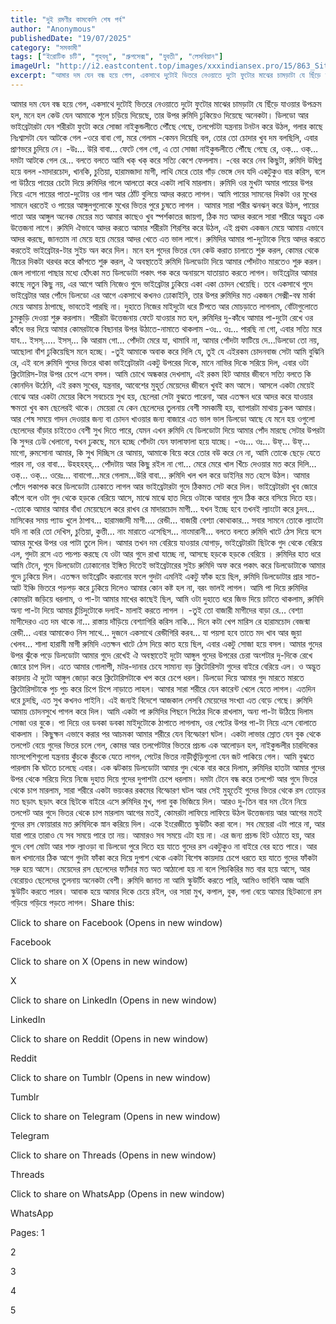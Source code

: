 ```yaml
---
title: "দুই রমণীর কামকেলি শেষ পর্ব"
author: "Anonymous"
publishedDate: "19/07/2025"
category: "সমকামী"
tags: ["ইরোটিক চটি", "গৃহবধূ", "গ্রুপসেক্স", "যুবতী", "লেসবিয়ান"]
imageUrl: "http://i2.eastcontent.top/images/xxxindiansex.pro/15/863_Sita_is_note.jpg"
excerpt: "আমার দম যেন বন্ধ হয়ে গেল, একসাথে দুটোই ভিতরে নেওয়াতে দুটো ফুটোর মাঝের চামড়াটা যে ছিঁড়ে যাওয়ার উপক্রম হল, মনে হল কেউ যেন আমাকে শূলে চড়িয়ে দিয়েছে, তার উপর রুমিদি ঢুকিয়েও দিয়েছে অনেকটা। ডিলডো আ..."
---
```


আমার দম যেন বন্ধ হয়ে গেল, একসাথে দুটোই ভিতরে নেওয়াতে দুটো ফুটোর মাঝের চামড়াটা যে ছিঁড়ে যাওয়ার উপক্রম হল, মনে হল কেউ যেন আমাকে শূলে চড়িয়ে দিয়েছে, তার উপর রুমিদি ঢুকিয়েও দিয়েছে অনেকটা। ডিলডো আর ভাইব্রেটারটা যেন শরীরটা ফুটো করে সোজা নাইকুন্ডলীতে পৌঁছে গেছে, তলপেটটা যন্ত্রনায় টনটন করে উঠল, গলার কাছে নিঃশ্বাসটা যেন আটকে গেল
-ওরে বাবা গো, মরে গেলাম
-কেমন দিয়েছি বল, তোর তো চোদার খুব দম বলছিলি, এবার প্রাণভরে চুদিয়ে নে। -উঃ… উরি বাবা… ফেটে গেল গো, এ তো সোজা নাইকুন্ডলীতে পৌঁছে গেছে রে, ওক্… ওক্… দমটা আটকে গেল রে… বলতে বলতে আমি খক্ খক্ করে সত্যি কেশে ফেললাম।
-বের করে নেব কিছুটা, রুমিদি উদ্বিগ্ন হয়ে বলল
-মাদারচোদ, খানকি, চুতিয়া, হারামজাদা মাগী, লাথি মেরে তোর গাঁড় ভেঙ্গে দেব যদি একটুকুও বার করিস, বলে পা উঠিয়ে পায়ের চেটো দিয়ে রুমিদির গালে আলতো করে একটা লাথি মারলাম। রুমিদি ওর মুখটা অমার পায়ের উপর নিয়ে এসে পায়ের পাতা-দুটোয় ওর গাল আর ঠোঁট বুলিয়ে আদর করতে লাগল। আমি পায়ের সামনের দিকটা ওর মুখের সামনে ধরতেই ও পায়ের আঙ্গুলগুলোকে মুখের ভিতর পুরে চুষতে লাগল ।
আমার সারা শরীর ঝনঝন্ করে উঠল, পায়ের পাতা আর আঙ্গুল অনেক মেয়ের মত আমার কাছেও খুব স্পর্শকাতর জায়গা, ঠিক মত আদর করলে সারা শরীরে অদ্ভুত এক উত্তেজনা লাগে। রুমিদি ঐভাবে আদর করতে আমার শরীরটা শিরশির করে উঠল, এই প্রথম একজন মেয়ে আমায় এভাবে আদর করছে, জানতাম না মেয়ে হয়ে মেয়ের আদর খেতে এত ভাল লাগে।
রুমিদির আমার পা-দুটোকে নিয়ে আদর করতে করতেই ভাইব্রেটার-টার সুইচ অন করে দিল। মনে হল গুদের ভিতর যেন কেউ করাত চালাতে শুরু করল, কোমর থেকে নীচের দিকটা থরথর করে কাঁপতে শুরু করল, ঐ অবস্থাতেই রুমিদি ডিলডোটা দিয়ে আমার পোঁদটাও মারতেও শুরু করল। জেল লাগানো পাছার মধ্যে হোঁৎকা মত ডিলডোটা পকাৎ পক করে অনায়সে যাতায়াত করতে লাগল। ভাইব্রেটার আমার কাছে নতুন কিছু নয়, এর আগে আমি নিজেও গুদে ভাইব্রেটার ঢুকিয়ে একা একা চোদন খেয়েছি। তবে একসাথে গুদে ভাইব্রেটার আর পোঁদে ডিলডো এর আগে একসাথে কখনও ঢোকাইনি, তার উপর রুমিদির মত একজন সেক্সী-বম্ব মার্কা মেয়ে আমায় ঠাপাছে, ভাবতেই পারছি না। দুহাতে নিজের মাইদুটো ধরে টিপতে আর মোচড়াতে লাগলাম, বোঁটাগুলোতে চুমকুড়ি দেওয়া শুরু করলাম। শরীরটা উত্তেজনায় ফেটে যাওয়ার মত হল, রুমিদির দু-কাঁধে আমার পা-দুটো রেখে ওর কাঁধে ভর দিয়ে আমার কোমরটাকে বিছানার উপর উঠাতে-নামাতে থাকলাম -ওঃ.. ওঃ… পারছি না গো, এবার সত্যি মরে যাব… ইসস্….. ইসস্… কি আরাম গো… পোঁদটা মেরে যা, থামাবি না, আমার পোঁদটা ফাটিয়ে দে…ডিলডো তো নয়, আছোলা বাঁশ ঢুকিয়েছিস মনে হচ্ছে।
-তুই আমাকে অবাক করে দিলি যে, তুই যে এইরকম চোদনবাজ সেটা আমি বুঝিনি রে, এই বলে রুমিদি গুদের ভিতর থাকা ভাইব্রেটারটা একটু উপরের দিকে, মানে নাভির দিকে সরিয়ে দিল, এবার ওটা ক্লিটোরিস-টার উপর চেপে এসে বসল। আমি চোখে অন্ধকার দেখলাম, এই রকম হিট আমার জীবনে সত্যি বলতে কি কোনদিন উঠেনি, এই রকম সুখের, যন্ত্রনার, আবেশের মুহূর্ত মেয়েদের জীবনে খুবই কম আসে। আসলে একটা মেয়েই বোঝে আর একটা মেয়ের কিসে সবচেয়ে সুখ হয়, ছেলেরা সেটা বুঝতে পারেনা, আর এতক্ষন ধরে আদর করে যাওয়ার ক্ষমতা খুব কম ছেলেরই থাকে।
মেয়েরা যে কেন ছেলেদের তুলনায় বেশী সমকামী হয়, ব্যাপারটা মাথায় ঢুকল আমার। আর শেষ সময়ে গাদন দেওয়ার জন্য বা চোদন খাওয়ার জন্য বাজারে এত ভাল ভাল ডিলডো আছে যে মনে হয় ওগুলো ছেলেদের বাঁড়ার চাইতেও বেশী সুখ দিতে পারে, যেমন এখন রুমিদি যে ডিলডোটা দিয়ে আমার পোঁদ মারছে সেটার উপরটা কি সুন্দর ঢেউ খেলানো, যখন ঢুকছে, মনে হচ্ছে পোঁদটা যেন ফালাফালা হয়ে যাচ্ছে।
-ওঃ… ওঃ… উফ্… উফ্… মাগো, রুমসোনা আমার, কি সুখ দিচ্ছিস রে আমায়, আমাকে বিয়ে করে তোর বউ করে নে না, আমি তোকে ছেড়ে যেতে পারব না, ওর বাবা… উহহহহ্‌হ্… পোঁদটায় আর কিছু রইল না গো… মেরে মেরে খাল খিঁচে দেওয়ার মত করে দিলি… ওক্… ওক্… ওরেঃ… বাবাগো…মরে গেলাম…উরি বাবা… রুমিদি খল খল করে ডাইনির মত হেসে উঠল। আমার পোঁদে পকাপক করে ডিলডোটা ঢোকাতে লাগল আর ভাইব্রেটারটা গুদে ঠিকমত সেট করে দিল। ভাইব্রেটারটা খুব জোরে কাঁপে বলে ওটা গুদ থেকে হড়কে বেরিয়ে আসে, মাঝে মাঝে হাত দিয়ে ওটাকে আবার গুদে ঠিক করে বসিয়ে দিতে হয়।
-তোকে আমার আমার বাঁধা মেয়েছেলে করে রাখব রে মাদারচোদ মাগী… যখন ইচ্ছে হবে তখনই ল্যাংটো করে চুদব… মাসিকের সময় প্যাড খুলে ঠাপাব… হারামজাদী মাগী…. রেন্ডী… বাজারী বেশ্যা কোথাকার… সবার সামনে তোকে ল্যাংটো যদি না করি তো দেখিস, চুতিয়া, কুত্তী… নাং মারাতে এসেছিস… নাংমারানী… বলতে বলতে রুমিদি খাটে ঠেস দিয়ে বসে আমর মুখের উপর ওর পাটা তুলে দিল। আমার তখন দম বেরিয়ে যাওয়ার যোগাড়, ভাইব্রেটারটা ছিটকে গুদ থেকে বেরিয়ে এল, গুদটা রসে এত পচপচ করছে যে ওটা আর গুদে রাখা যাচ্ছে না, আসছে হড়কে হড়কে বেরিয়ে । রুমিদির হাত ধরে আমি টেনে, গুদে ডিলডোটা ঢোকানোর ইঙ্গিত দিতেই ভাইব্রেটারের সুইচ রুমিদি অফ করে পকাৎ করে ডিলডোটাকে আমার গুদে ঢুকিয়ে দিল। এতক্ষন ভাইব্রেটিং করানোর ফলে গুদটা এমনিই একটু ফাঁক হয়ে ছিল, রুমিদি ডিলডোটার প্রার সাত-আট ইঞ্চি ভিতরে পড়পড় করে ঢুকিয়ে দিলেও আমার কোন কষ্ট হল না, বরং ভালই লাগল। আমি পা দিয়ে রুমিদির
কোমরটা জড়িয়ে ধরলাম, ও পা-টা আমার মাখের কাছেই ছিল, আমি ওটা দুহাতে ধরে জিভ দিয়ে চাটতে থাকলাম, রুমিদি অন্য পা-টা দিয়ে আমার চুঁচিদুটোকে দলাই- মালাই করতে লাগল ।
-তুই তো বাজারী মাগীদের বাড়া রে… বেশ্যা মাগীদেরও এত দম থাকে না… রাস্তায় দাঁড়িয়ে বেশ্যাগিরি করিস নাকি… দিনে কটা খেপ মারিস রে হারামচোদ বেজন্মা রেন্ডী… এবার আমাকেও নিস সাথে… দুজনে একসাথে রেন্ডীগিরি করব… যা পয়সা হবে তাতে মদ খাব আর জুয়া খেলব… শালা হারামী মাগী
রুমিদি এতক্ষন খাটে ঠেস দিয়ে কাত হয়ে ছিল, এবার একটু সোজা হয়ে বসল। আমার গুদের উপর ঝুঁকে পড়ে ডিলডোটা আমার গুদে রেখেই ঐ অবস্থাতেই দুটো আঙ্গুল গুদের উপরের চেরা অংশটার দু-দিকে রেখে জোরে চাপ দিল। এতে আমার গোলাপী, মটর-দানার চেযে সামান্য বড় ক্লিটোরিসটা গুদের বাইরে বেরিয়ে এল। ও অদ্ভুত কায়দায় ঐ দুটো আঙ্গুল জোড়া করে ক্লিটোরিসটাকে খপ করে চেপে ধরল। ডিলডো দিয়ে আমার গুদ মারতে মারতে ক্লিটোরিসটাকে পুচ পুচ করে চিপে চিপে নাড়াতে লাহল।
আমার সারা শরীরে যেন কারেন্ট খেলে যেতে লাগল। এতদিন ধরে চুদছি, এত সুখ কখনও পাইনি। এই জন্যই বিদেশে আজকাল লেসবি মেয়েদের সংখ্যা এত বেড়ে গেছে। রুমিদি আমায় চোদনসুখে পাগল করে দিল। আমি একটা পা রুমিদির পিছনে পিঠের দিকে রাখলাম, অন্য পা-টা উঠিয়ে দিলাম সোজা ওর বুকে। পা দিয়ে ওর ডবকা ডবকা মাইদুটোকে ঠাপাতে লাগলাম, ওর পেটের উপর পা-টা নিয়ে এসে বোলাতে থাকলাম ।
কিছুক্ষন এভাবে করার পর আচমকা আমার শরীরে যেন বিস্ফোরণ ঘটল। একটা লাভার স্রোত যেন বুক থেকে তলপেট বেয়ে গুদের ভিতর চলে গেল, কোমর আর তলপেটটার ভিতরে প্রচন্ড এক আলোড়ন হল, নাইকুন্ডলীর চারদিকের মাংসপেশিগুলো যন্ত্রনায় কুঁচকে কুঁচকে যেতে লাগল, পেটের ভিতর নাড়ীভুঁড়িগুলো যেন জট পাকিয়ে গেল। আমি বুঝতে পারলাম কি ঘটতে চলেছে এবার। এক ঝটকায় ডিলডোটা আমার গুদ থেকে বার করে দিলাম, রুমিদির হাতটা আমার গুদের উপর থেকে সরিয়ে দিয়ে নিজে দুহাত দিয়ে গুদের দুপাশটা চেপে ধরলাম। দমটা টেনে বন্ধ করে তলপেট আর গুদে ভিতর থেকে চাপ মারলাম, সারা শরীরে একটা ভয়ংকর রকমের বিস্ফোরণ ঘটল আর সেই মুহূর্তেই গুদের ভিতর থেকে রস তোড়ের মত ছড়াৎ ছড়াৎ করে ছিটকে বাইরে এসে রুমিদির মুখ, গলা বুক ভিজিয়ে দিল। আরও দু-তিন বার দম টেনে নিয়ে তলপেট আর গুদে ভিতর থেকে চাপ মারলাম আগের মতই, কোমরটা লাফিয়ে লাফিয়ে উঠল উত্তেজনায় আর আগের মতই গুদের রস ফোয়ারার মত রুমিদিকে স্নান করিয়ে দিল।
একে ইংরেজীতে স্কুউটিং করা বলে। সব মেয়েরা এটা পারে না, আর যারা পারে তারাও যে সব সময়ে পারে তা নয়। আমারও সব সময়ে এটা হয় না। এর জন্য প্রচন্ড হিট ওঠাতে হয়, আর গুদে বেশ মোটা আর শক্ত ল্যাওড়া বা ডিলডো পুরে দিতে হয় যাতে গুদের রস একটুকুও না বাইরে বের হতে পারে। আর জল খসানোর ঠিক আগে গুদটা ফাঁকা করে দিয়ে দুপাশ থেকে একটা বিশেষ কায়দায় চেপে ধরতে হয় যাতে গুদের ফাঁকটা সরু হয়ে আসে। মেয়েদের রস ছেলেদের ফ্যাঁদার মত অত আঠালো হয় না বলে পিচকিরির মত বার হয়ে আসে, আর বেরোয়ও ছেলেদের তুলনায় অনেকটা বেশী। রুমিদি জানত না আমি স্কুউর্টিং করতে পারি, আমিও ভাবিনি আজ আমি স্কুউটিং করতে পারব। আবাক হয়ে আমার দিকে চেয়ে রইল, ওর সারা মুখ, কপাল, বুক, গলা বেয়ে আমার ছিটকানো রস গড়িয়ে গড়িয়ে পড়তে
লাগল।
Share this:


Click to share on Facebook (Opens in new window)


Facebook




Click to share on X (Opens in new window)


X




Click to share on LinkedIn (Opens in new window)


LinkedIn




Click to share on Reddit (Opens in new window)


Reddit




Click to share on Tumblr (Opens in new window)


Tumblr




Click to share on Telegram (Opens in new window)


Telegram




Click to share on Threads (Opens in new window)


Threads




Click to share on WhatsApp (Opens in new window)


WhatsApp


Pages: 
1
 
2
 
3
 
4
 
5

